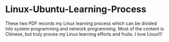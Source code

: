 # Linux-Ubuntu-Learning-Process

These two PDF records my Linux learning process which can be divided into system programming and network programming.
Most of the content is Chinese, but truly proves my Linux learning efforts and fruits.
I love Linux!!! 

